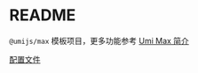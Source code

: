 # README

`@umijs/max` 模板项目，更多功能参考 [Umi Max 简介](https://umijs.org/docs/max/introduce)

[配置文件](self-rwkv/self-rwkv-frontend+/frontend/.umirc.ts)
